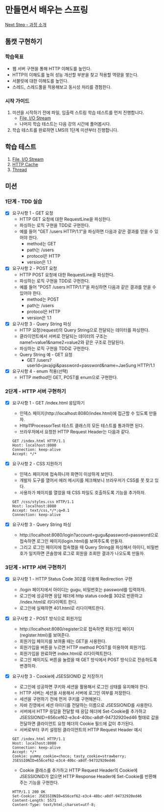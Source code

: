 # 만들면서 배우는 스프링
[Next Step - 과정 소개](https://edu.nextstep.camp/c/4YUvqn9V)

## 톰캣 구현하기

### 학습목표
- 웹 서버 구현을 통해 HTTP 이해도를 높인다.
- HTTP의 이해도를 높혀 성능 개선할 부분을 찾고 적용할 역량을 쌓는다.
- 서블릿에 대한 이해도를 높인다.
- 스레드, 스레드풀을 적용해보고 동시성 처리를 경험한다.

### 시작 가이드
1. 미션을 시작하기 전에 파일, 입출력 스트림 학습 테스트를 먼저 진행합니다.
   - [File, I/O Stream](study/src/test/java/study)
   - 나머지 학습 테스트는 다음 강의 시간에 풀어봅시다.
2. 학습 테스트를 완료하면 LMS의 1단계 미션부터 진행합니다.

## 학습 테스트
1. [File, I/O Stream](study/src/test/java/study)
2. [HTTP Cache](study/src/test/java/cache)
3. [Thread](study/src/test/java/thread)

## 미션

### 1단계 - TDD 실습
- [x] 요구사항 1 - GET 요청
  - HTTP GET 요청에 대한 RequestLine을 파싱한다.
  - 파싱하는 로직 구현을 TDD로 구현한다.
  - 예를 들어 "GET /users HTTP/1.1"을 파싱하면 다음과 같은 결과를 얻을 수 있어야 한다.
    - method는 GET
    - path는 /users
    - protocol은 HTTP
    - version은 1.1
- [x] 요구사항 2 - POST 요청
  - HTTP POST 요청에 대한 RequestLine을 파싱한다.
  - 파싱하는 로직 구현을 TDD로 구현한다.
  - 예를 들어 "POST /users HTTP/1.1"을 파싱하면 다음과 같은 결과를 얻을 수 있어야 한다.
    - method는 POST
    - path는 /users
    - protocol은 HTTP
    - version은 1.1
- [x] 요구사항 3 - Query String 파싱
  - HTTP 요청(request)의 Query String으로 전달되는 데이터를 파싱한다.
  - 클라이언트에서 서버로 전달되는 데이터의 구조는 name1=value1&name2=value2와 같은 구조로 전달된다.
  - 파싱하는 로직 구현을 TDD로 구현한다.
  - Query String 예 - GET 요청
    - GET /users?userId=javajigi&password=password&name=JaeSung HTTP/1.1
- [x] 요구사항 4 - enum 적용(선택)
  - HTTP method인 GET, POST를 enum으로 구현한다.
### 2단계 - HTTP 서버 구현하기
- [x] 요구사항 1 - GET /index.html 응답하기
  - 인덱스 페이지(http://localhost:8080/index.html)에 접근할 수 있도록 만들자.
  - Http11ProcessorTest 테스트 클래스의 모든 테스트를 통과하면 된다.
  - 브라우저에서 요청한 HTTP Request Header는 다음과 같다.
  ``` text
  GET /index.html HTTP/1.1
  Host: localhost:8080
  Connection: keep-alive
  Accept: */* 
  ```

- [x] 요구사항 2 - CSS 지원하기
  - 인덱스 페이지에 접속하니까 화면이 이상하게 보인다.
  - 개발자 도구를 열어서 에러 메시지를 체크해보니 브라우저가 CSS를 못 찾고 있다.
  - 사용자가 페이지를 열었을 때 CSS 파일도 호출하도록 기능을 추가하자.
  ```text
  GET /css/styles.css HTTP/1.1
  Host: localhost:8080
  Accept: text/css,*/*;q=0.1
  Connection: keep-alive
  ```
- [x] 요구사항 3 - Query String 파싱
  - http://localhost:8080/login?account=gugu&password=password으로 접속하면 로그인 페이지(login.html)를 보여주도록 만들자.
  - 그리고 로그인 페이지에 접속했을 때 Query String을 파싱해서 아이디, 비밀번호가 일치하면 콘솔창에 로그로 회원을 조회한 결과가 나오도록 만들자.
### 3단계 - HTTP 서버 구현하기
- [x] 요구사항 1 - HTTP Status Code 302를 이용해 Redirection 구현
  - /login 페이지에서 아이디는 gugu, 비밀번호는 password를 입력하자. 
  - 로그인에 성공하면 응답 헤더에 http status code를 302로 반환하고 /index.html로 리다이렉트 한다. 
  - 로그인에 실패하면 401.html로 리다이렉트한다.
- [x] 요구사항 2 - POST 방식으로 회원가입
  - http://localhost:8080/register으로 접속하면 회원가입 페이지(register.html)를 보여준다. 
  - 회원가입 페이지를 보여줄 때는 GET을 사용한다. 
  - 회원가입을 버튼을 누르면 HTTP method POST를 이용하여 회원가입. 
  - 회원가입을 완료하면 index.html로 리다이렉트한다. 
  - 로그인 페이지도 버튼을 눌렀을 때 GET 방식에서 POST 방식으로 전송하도록 변경하자.
- [x] 요구사항 3 - Cookie에 JSESSIONID 값 저장하기
  - 로그인에 성공하면 쿠키와 세션을 활용해서 로그인 상태를 유지해야 한다.
  - HTTP 서버는 세션을 사용해서 서버에 로그인 여부를 저장한다.
  - 세션을 구현하기 전에 먼저 쿠키를 구현해본다. 
  - 자바 진영에서 세션 아이디를 전달하는 이름으로 JSESSIONID를 사용한다. 
  - 서버에서 HTTP 응답을 전달할 때 응답 헤더에 Set-Cookie를 추가하고 JSESSIONID=656cef62-e3c4-40bc-a8df-94732920ed46 형태로 값을 전달하면 클라이언트 요청 헤더의 Cookie 필드에 값이 추가된다.
  - 서버로부터 쿠키 설정된 클라이언트의 HTTP Request Header 예시
  ``` text
  GET /index.html HTTP/1.1
  Host: localhost:8080
  Connection: keep-alive
  Accept: */*
  Cookie: yummy_cookie=choco; tasty_cookie=strawberry; JSESSIONID=656cef62-e3c4-40bc-a8df-94732920ed46
  ```
  - Cookie 클래스를 추가하고 HTTP Request Header의 Cookie에 JSESSIONID가 없으면 HTTP Response Header에 Set-Cookie를 반환해주는 기능을 구현한다.
  ``` text 
  HTTP/1.1 200 OK
  Set-Cookie: JSESSIONID=656cef62-e3c4-40bc-a8df-94732920ed46
  Content-Length: 5571
  Content-Type: text/html;charset=utf-8;
  ```


